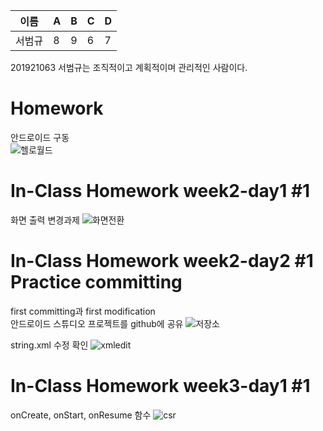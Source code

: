 |이름|A|B|C|D|
|------|---|---|---|---|
|서범규|8|9|6|7|

201921063 서범규는 조직적이고 계획적이며 관리적인 사람이다.

# Homework
안드로이드 구동<br> 
![헬로월드](https://user-images.githubusercontent.com/79883555/110233303-83d38000-7f66-11eb-985b-33d97193d2a5.png)

# In-Class Homework week2-day1 #1
화면 출력 변경과제
![화면전환](https://user-images.githubusercontent.com/79883555/110408025-4424a980-80c8-11eb-9269-ba4caf1990b1.PNG)

# In-Class Homework week2-day2 #1 Practice committing
first committing과 first modification<br>
안드로이드 스튜디오 프로젝트를 github에 공유
![저장소](https://user-images.githubusercontent.com/79883555/110599891-b11e6900-81c6-11eb-9998-96e537eb056f.PNG)

string.xml 수정 확인
![xmledit](https://user-images.githubusercontent.com/79883555/110600051-da3ef980-81c6-11eb-8829-aa309f324652.PNG)

# In-Class Homework week3-day1 #1
onCreate, onStart, onResume 함수
![csr](https://user-images.githubusercontent.com/79883555/111300672-b121db80-8694-11eb-9ebf-ee32499f7a0e.PNG)


